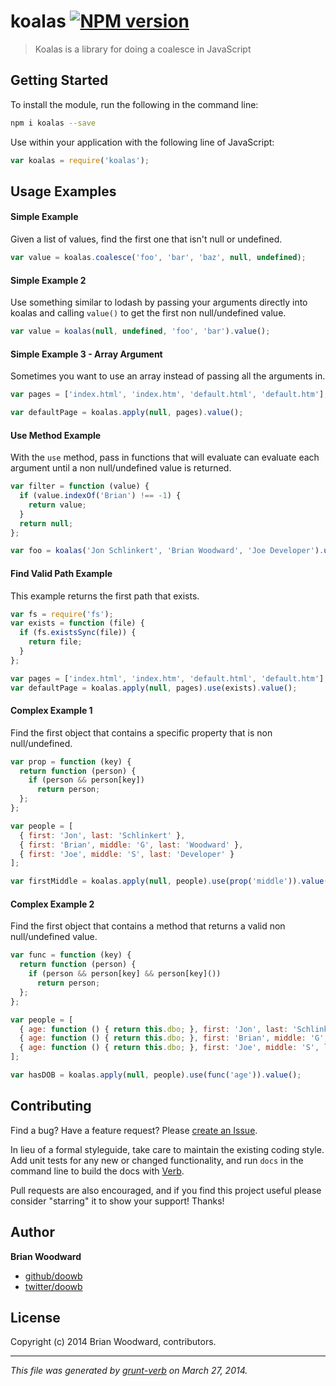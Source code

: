 # koalas [![NPM version](https://badge.fury.io/js/koalas.png)](http://badge.fury.io/js/koalas)

> Koalas is a library for doing a coalesce in JavaScript

## Getting Started
To install the module, run the following in the command line:

```bash
npm i koalas --save
```

Use within your application with the following line of JavaScript:

```js
var koalas = require('koalas');
```




## Usage Examples
#### Simple Example

Given a list of values, find the first one that isn't null or undefined.

```js
var value = koalas.coalesce('foo', 'bar', 'baz', null, undefined);
```

#### Simple Example 2

Use something similar to lodash by passing your arguments directly into
koalas and calling `value()` to get the first non null/undefined value.

```js
var value = koalas(null, undefined, 'foo', 'bar').value();
```

#### Simple Example 3 - Array Argument

Sometimes you want to use an array instead of passing all the arguments
in.

```js
var pages = ['index.html', 'index.htm', 'default.html', 'default.htm'];

var defaultPage = koalas.apply(null, pages).value();
```

#### Use Method Example

With the `use` method, pass in functions that will evaluate can evaluate
each argument until a non null/undefined value is returned.

```js
var filter = function (value) {
  if (value.indexOf('Brian') !== -1) {
    return value;
  }
  return null;
};

var foo = koalas('Jon Schlinkert', 'Brian Woodward', 'Joe Developer').use(filter).value();
```


#### Find Valid Path Example

This example returns the first path that exists.

```js
var fs = require('fs');
var exists = function (file) {
  if (fs.existsSync(file)) {
    return file;
  }
};

var pages = ['index.html', 'index.htm', 'default.html', 'default.htm'];
var defaultPage = koalas.apply(null, pages).use(exists).value();
```

#### Complex Example 1

Find the first object that contains a specific property that is non
null/undefined.

```js
var prop = function (key) {
  return function (person) {
    if (person && person[key])
      return person;
  };
};

var people = [
  { first: 'Jon', last: 'Schlinkert' },
  { first: 'Brian', middle: 'G', last: 'Woodward' },
  { first: 'Joe', middle: 'S', last: 'Developer' }
];

var firstMiddle = koalas.apply(null, people).use(prop('middle')).value();
```

#### Complex Example 2

Find the first object that contains a method that returns a valid non
null/undefined value.

```js
var func = function (key) {
  return function (person) {
    if (person && person[key] && person[key]())
      return person;
  };
};

var people = [
  { age: function () { return this.dbo; }, first: 'Jon', last: 'Schlinkert' },
  { age: function () { return this.dbo; }, first: 'Brian', middle: 'G', last: 'Woodward', dob: new Date('1979 SEP 07') },
  { age: function () { return this.dbo; }, first: 'Joe', middle: 'S', last: 'Developer' }
];

var hasDOB = koalas.apply(null, people).use(func('age')).value();
```


## Contributing
Find a bug? Have a feature request? Please [create an Issue](https://github.com/doowb/koalas/issues).

In lieu of a formal styleguide, take care to maintain the existing coding style. Add unit tests for any new or changed functionality,
and run `docs` in the command line to build the docs with [Verb](https://github.com/assemble/verb).

Pull requests are also encouraged, and if you find this project useful please consider "starring" it to show your support! Thanks!

## Author

**Brian Woodward**

+ [github/doowb](https://github.com/doowb)
+ [twitter/doowb](http://twitter.com/jonschlinkert)

## License
Copyright (c) 2014 Brian Woodward, contributors.  


***

_This file was generated by [grunt-verb](https://github.com/assemble/grunt-verb) on March 27, 2014._
